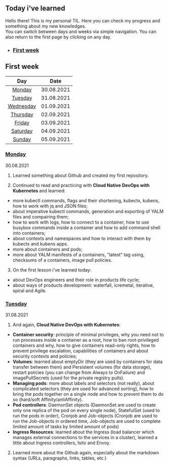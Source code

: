 ## Today i've learned
Hello there! This is my personal TIL. Here you can check my progress and something about my new knowledges.  
You can switch between days and weeks via simple navigation. You can also return to the first page by clicking on any day.

* ### [First week](#first-week)

## First week 

| Day   | Date |
| :-----------: | :-----------: |
|[Monday](#monday)| 30.08.2021 |
|[Tuesday](#tuesday)| 31.08.2021 |
|[Wednesday](#wednesday)| 01.09.2021 |
|[Thursday](#thursday)| 02.09.2021 |
|[Friday](#friday )| 03.09.2021 |
|[Saturday](#saturday)| 04.09.2021 |
|[Sunday](#sunday)| 05.09.2021 |

### [Monday](#first-week)
30.08.2021
<p>
  
1. Learned something about Github and created my first repository.

</p>

<p>
  
2. Continued to read and practicing with <b> Cloud Native DevOps with Kubernetes </b> and learned:
* more kubectl commands, flags and their shortening, kubectx, kubens, how to work with jq and JSON files;
* about imperative kubectl commands, generation and exporting of YALM files and compairing them;
* how to work with logs, how to connect to a container, how to use busybox commands inside a container and how to add command shell into containers;
* about contexts and namespaces and how to interact with them by kubectx and kubens apps.
* more about containers and pods;
* more about YALM manifests of a containers, "latest" tag using, checksums of a containers, image pull policies.

</p>

<p>

3. On the first lesson i've learned today:
* about DevOps engineers and their role in products life cycle;
* about ways of products development: waterfall, icremetal, iterative, spiral and Agile.

</p>

### [Tuesday](#first-week)
31.08.2021

<p> 
  
1. And again, <b> Cloud Native DevOps with Kubernetes</b>:
  * <b> Container security</b>: principle of minimal privileges, why you need not to run processes inside a container as a root, how to ban root-privileged containers and why, how to give containers read-only rights, how to prevent privilege escalation, capabilities of containers and about security contexts and policies;
  * <b> Volumes</b>: learned about emptyDir (they are used by containers for data transfer between them) and Persistent volumes (for data storage), restart policies (you can change from Always to OnFailure) and imagePullSecrets (used for the private registry pulls).
  * <b> Managing pods</b>: more about labels and selectors (not really), about complicated selectors (they are used for advanced sorting), how to bring the pods together on a single node and how to prevent them to do so (hard/soft Affinity/antiAffinity).
  * <b> Pod controllers</b>: DaemonSet objects (DaemonSet are used to create only one replica of the pod on every single node), StatefulSet (used to run the pods in order), Cronjob  and Job-objects (Cronjob are used to run the Job-objects in ordered time, Job-objects are used to complete limited amount of tasks by limited amount of pods)
  * <b> Ingress Resources</b>: learned about the Ingress (load balancer which manages external connections to the services in a cluster), learned a little about Ingress controllers, Isito and Envoy.
</p>

<p>
  
2. Learned more about the Github again, especially about the markdown syntax (URLs, paragraphs, links, tables, etc.)

</p>
